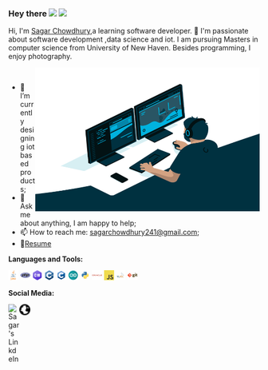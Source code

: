 ### Hey there <img src="https://media.giphy.com/media/hvRJCLFzcasrR4ia7z/giphy.gif" width="25px"> ![](https://visitor-badge.glitch.me/badge?page_id=sagarchowdhury.sagarchowdhury)

Hi, I'm [Sagar Chowdhury](https://github.com/sagarchowdhury),a learning software developer. 🚀 
I'm passionate about software development ,data science and iot. I am pursuing Masters in computer science from University of New Haven.
Besides programming, I enjoy photography.

 <img align="right" alt="GIF" src="https://github.com/neospeed83/neospeed83/blob/master/code.gif?raw=true" width="450" height="288" />

<br />

- 🌱 I’m currently designing iot based products; 
- 💬 Ask me about anything, I am happy to help;
- 📫 How to reach me: sagarchowdhury241@gmail.com;
- 📝[Resume](https://drive.google.com/file/d/1V9ky8UnGjwPAiIT9VyZBfb4btPd6jBhV/view?usp=sharing)


**Languages and Tools:** 

<code><img height="20" src="https://raw.githubusercontent.com/github/explore/80688e429a7d4ef2fca1e82350fe8e3517d3494d/topics/java/java.png"></code>
<code><img height="20" src="https://raw.githubusercontent.com/github/explore/80688e429a7d4ef2fca1e82350fe8e3517d3494d/topics/php/php.png"></code>
<code><img height="20" src="https://raw.githubusercontent.com/github/explore/80688e429a7d4ef2fca1e82350fe8e3517d3494d/topics/csharp/csharp.png"></code>
<code><img height="20" src="https://raw.githubusercontent.com/github/explore/80688e429a7d4ef2fca1e82350fe8e3517d3494d/topics/cpp/cpp.png"></code>
<code><img height="20" src="https://raw.githubusercontent.com/github/explore/80688e429a7d4ef2fca1e82350fe8e3517d3494d/topics/c/c.png"></code>
<code><img height="20" src="https://raw.githubusercontent.com/github/explore/80688e429a7d4ef2fca1e82350fe8e3517d3494d/topics/arduino/arduino.png"></code>
<code><img height="20" src="https://raw.githubusercontent.com/github/explore/80688e429a7d4ef2fca1e82350fe8e3517d3494d/topics/python/python.png"></code>
<code><img height="20" src="https://raw.githubusercontent.com/github/explore/80688e429a7d4ef2fca1e82350fe8e3517d3494d/topics/oracle/oracle.png"></code>
<code><img height="20" src="https://raw.githubusercontent.com/github/explore/80688e429a7d4ef2fca1e82350fe8e3517d3494d/topics/javascript/javascript.png"></code>
<code><img height="20" src="https://raw.githubusercontent.com/github/explore/80688e429a7d4ef2fca1e82350fe8e3517d3494d/topics/mysql/mysql.png"></code>
<code><img height="20" src="https://raw.githubusercontent.com/github/explore/80688e429a7d4ef2fca1e82350fe8e3517d3494d/topics/git/git.png"></code>



**Social Media:**

<a href="https://www.linkedin.com/in/sagar-chowdhury07">
  <img align="left" alt="Sagar's LinkdeIn" width="22px" src="https://cdn.jsdelivr.net/npm/simple-icons@v3/icons/linkedin.svg" />
</a>
<a href="https://www.sagarchowdhury.info/">
<img align="left" alt="sagarchowdhuryinfo.com" width="22px" src="https://raw.githubusercontent.com/iconic/open-iconic/master/svg/globe.svg" />
</a>
